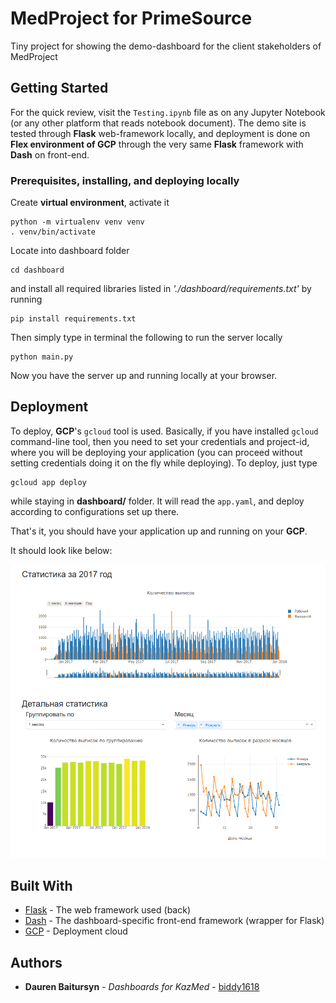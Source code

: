 # MedProject for PrimeSource

Tiny project for showing the demo-dashboard for the client stakeholders of MedProject

## Getting Started

For the quick review, visit the `Testing.ipynb` file as on any Jupyter Notebook (or any other platform that reads notebook document). The demo site is tested through __Flask__ web-framework locally, and deployment is done on __Flex environment of GCP__ through the very same __Flask__ framework with __Dash__ on front-end.

### Prerequisites, installing, and deploying locally

Create __virtual environment__, activate it

```
python -m virtualenv venv venv
. venv/bin/activate
```

Locate into dashboard folder

```
cd dashboard
```

and install all required libraries listed in _'./dashboard/requirements.txt'_ by running

```
pip install requirements.txt
```

Then simply type in terminal the following to run the server locally

```
python main.py
```

Now you have the server up and running locally at your browser.

## Deployment

To deploy, __GCP__'s `gcloud` tool is used. Basically, if you have installed `gcloud` command-line tool, then you need to set your credentials and project-id, where you will be deploying your application (you can proceed without setting credentials doing it on the fly while deploying). To deploy, just type

```
gcloud app deploy
```

while staying in __dashboard/__ folder. It will read the `app.yaml`, and deploy according to configurations set up there.

That's it, you should have your application up and running on your __GCP__.

It should look like below:

![Site Preview](/siteOutlook.png)

## Built With

* [Flask](http://flask.pocoo.org/) - The web framework used (back)
* [Dash](https://dash.plot.ly/) - The dashboard-specific front-end framework (wrapper for Flask)
* [GCP](https://cloud.google.com/) - Deployment cloud

## Authors

* **Dauren Baitursyn** - *Dashboards for KazMed* - [biddy1618](https://github.com/biddy1618)
